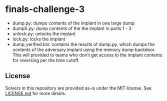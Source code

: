 # finals-challenge-3

* dump.py:  dumps contents of the implant in one large dump
* dumpX.py: dump contents of the the implant in parts 1 - 3
* unlock.py: unlocks the implant
* lock.py: locks the implant
* dump_verified.bin: contains the results of dump.py, which dumps the contents of the adversary implant using the memory dump backdoor.  This will provided to teams who don't get access to the implant contents for reversing per the time cutoff.

## License ##
Solvers in this repository are provided as-is under the MIT license.
See [LICENSE.md](LICENSE.md) for more details.
